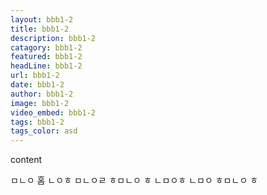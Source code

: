 ```yaml
---
layout: bbb1-2
title: bbb1-2
description: bbb1-2
catagory: bbb1-2
featured: bbb1-2
headLine: bbb1-2
url: bbb1-2
date: bbb1-2
author: bbb1-2
image: bbb1-2
video_embed: bbb1-2
tags: bbb1-2
tags_color: asd
---
```

content

ㅁㄴㅇ
홈
ㄴㅇㅎ
ㅁㄴㅇㄹ
ㅎㅁㄴㅇ
ㅎ
ㄴㅁㅇㅎ
ㄴㅁㅇ
ㅎㅁㄴㅇ
ㅎ